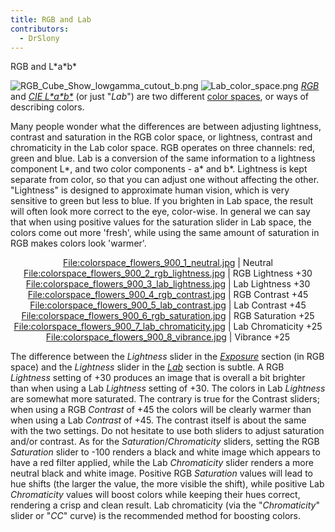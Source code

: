 ```yaml
---
title: RGB and Lab
contributors:
  - DrSlony
---
```


<div class="pagetitle">

RGB and L\*a\*b\*

</div>

![](RGB_Cube_Show_lowgamma_cutout_b.png "RGB_Cube_Show_lowgamma_cutout_b.png")
![](Lab_color_space.png "Lab_color_space.png")
*[RGB](https://en.wikipedia.org/wiki/RGB_color_space)* and *[CIE
L\*a\*b\*](https://en.wikipedia.org/wiki/Lab_color_space)* (or just
"*Lab*") are two different [color
spaces](https://en.wikipedia.org/wiki/Color_space), or ways of
describing colors.

Many people wonder what the differences are between adjusting lightness,
contrast and saturation in the RGB color space, or lightness, contrast
and chromaticity in the Lab color space. RGB operates on three channels:
red, green and blue. Lab is a conversion of the same information to a
lightness component L\*, and two color components - a\* and b\*.
Lightness is kept separate from color, so that you can adjust one
without affecting the other. "Lightness" is designed to approximate
human vision, which is very sensitive to green but less to blue. If you
brighten in Lab space, the result will often look more correct to the
eye, color-wise. In general we can say that when using positive values
for the saturation slider in Lab space, the colors come out more
'fresh', while using the same amount of saturation in RGB makes colors
look 'warmer'.

<div align="center">

<File:colorspace_flowers_900_1_neutral.jpg> \| Neutral
<File:colorspace_flowers_900_2_rgb_lightness.jpg> \| RGB Lightness +30
<File:colorspace_flowers_900_3_lab_lightness.jpg> \| Lab Lightness +30
<File:colorspace_flowers_900_4_rgb_contrast.jpg> \| RGB Contrast +45
<File:colorspace_flowers_900_5_lab_contrast.jpg> \| Lab Contrast +45
<File:colorspace_flowers_900_6_rgb_saturation.jpg> \| RGB Saturation +25
<File:colorspace_flowers_900_7_lab_chromaticity.jpg> \| Lab Chromaticity
+25 <File:colorspace_flowers_900_8_vibrance.jpg> \| Vibrance +25

</div>

The difference between the *Lightness* slider in the
*[Exposure](exposure)* section (in RGB space) and the
*Lightness* slider in the *[Lab](lab_adjustments)* section is
subtle. A RGB *Lightness* setting of +30 produces an image that is
overall a bit brighter than when using a Lab *Lightness* setting of +30.
The colors in Lab *Lightness* are somewhat more saturated. The contrary
is true for the Contrast sliders; when using a RGB *Contrast* of +45 the
colors will be clearly warmer than when using a Lab *Contrast* of +45.
The contrast itself is about the same with the two settings. Do not
hesitate to use both sliders to adjust saturation and/or contrast. As
for the *Saturation*/*Chromaticity* sliders, setting the RGB
*Saturation* slider to -100 renders a black and white image which
appears to have a red filter applied, while the Lab *Chromaticity*
slider renders a more neutral black and white image. Positive RGB
*Saturation* values will lead to hue shifts (the larger the value, the
more visible the shift), while positive Lab *Chromaticity* values will
boost colors while keeping their hues correct, rendering a crisp and
clean result. Lab chromaticity (via the "*Chromaticity*" slider or
"*CC*" curve) is the recommended method for boosting colors.
